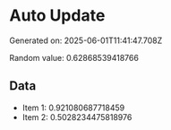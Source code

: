 # Auto Update

Generated on: 2025-06-01T11:41:47.708Z

Random value: 0.62868539418766

## Data

- Item 1: 0.921080687718459
- Item 2: 0.5028234475818976